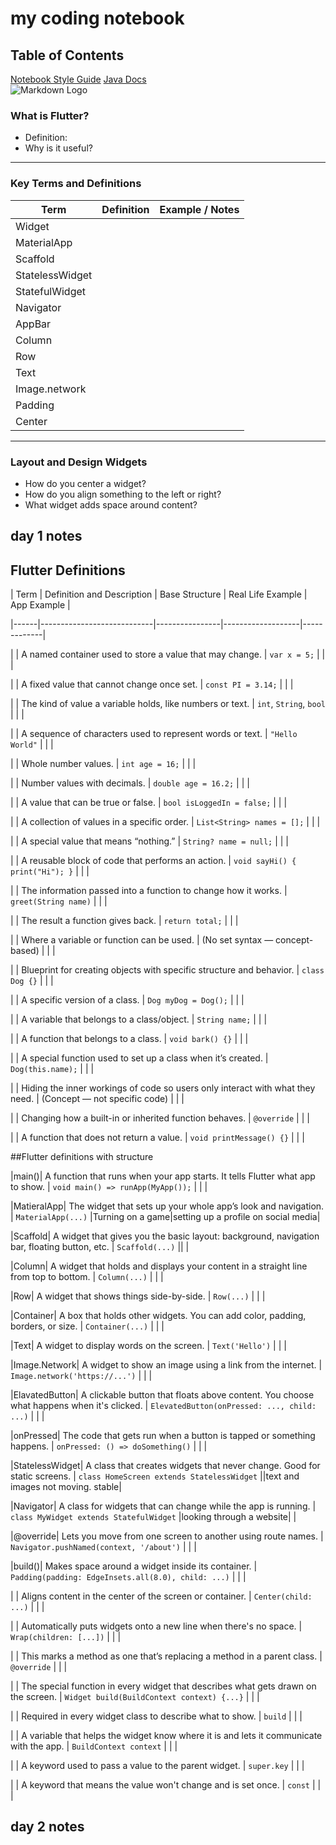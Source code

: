 # my coding notebook

## Table of Contents


[Notebook Style Guide](#markdown-style-guide-for-coding-notebooks)
[Java Docs](https://docs.oracle.com/javase/8/docs/api/)  
![Markdown Logo](https://upload.wikimedia.org/wikipedia/commons/4/48/Markdown-mark.svg)

 
### What is Flutter?
- Definition:
- Why is it useful?

---

### Key Terms and Definitions

| Term             | Definition                                      | Example / Notes                          |
|------------------|--------------------------------------------------|-------------------------------------------|
| Widget           |             |                                           |
| MaterialApp      |          |                                           |
| Scaffold         |                         |                                           |
| StatelessWidget  |                                 |                                           |
| StatefulWidget   |                              |                                           |
| Navigator        |                                                  |                                           |
| AppBar           |                                  |                                           |
| Column           |                                                  |                                           |
| Row              |                                       |                                           |
| Text             |                                                  |                                           |
| Image.network    |     |                                           |
| Padding    |                    |                     |
| Center |                        |                     |

---

### Layout and Design Widgets
- How do you center a widget?
- How do you align something to the left or right?
- What widget adds space around content?

## day 1 notes

## Flutter Definitions

| Term | Definition and Description | Base Structure | Real Life Example | App Example |

|------|----------------------------|----------------|-------------------|-------------|


|      | A named container used to store a value that may change. | `var x = 5;` |  |  |

|      | A fixed value that cannot change once set. | `const PI = 3.14;` |  |  |

|      | The kind of value a variable holds, like numbers or text. | `int`, `String`, `bool` |  |  |

|      | A sequence of characters used to represent words or text. | `"Hello World"` |  |  |

|      | Whole number values. | `int age = 16;` |  |  |

|      | Number values with decimals. | `double age = 16.2;` |  |  |

|      | A value that can be true or false. | `bool isLoggedIn = false;` |  |  |

|      | A collection of values in a specific order. | `List<String> names = [];` |  |  |

|      | A special value that means “nothing.” | `String? name = null;` |  |  |

|      | A reusable block of code that performs an action. | `void sayHi() { print("Hi"); }` |  |  |

|      | The information passed into a function to change how it works. | `greet(String name)` |  |  |

|      | The result a function gives back. | `return total;` |  |  |

|      | Where a variable or function can be used. | (No set syntax — concept-based) |  |  |

|      | Blueprint for creating objects with specific structure and behavior. | `class Dog {}` |  |  |

|      | A specific version of a class. | `Dog myDog = Dog();` |  |  |

|      | A variable that belongs to a class/object. | `String name;` |  |  |

|      | A function that belongs to a class. | `void bark() {}` |  |  |

|      | A special function used to set up a class when it’s created. | `Dog(this.name);` |  |  |

|      | Hiding the inner workings of code so users only interact with what they need. | (Concept — not specific code) |  |  |

|      | Changing how a built-in or inherited function behaves. | `@override` |  |  |

|      | A function that does not return a value. | `void printMessage() {}` |  |  |

##Flutter definitions with structure

|main()| A function that runs when your app starts. It tells Flutter what app to show. | `void main() => runApp(MyApp());` |  |  |

|MatieralApp| The widget that sets up your whole app’s look and navigation. | `MaterialApp(...)` |Turning on a game|setting up a profile on social media|

|Scaffold| A widget that gives you the basic layout: background, navigation bar, floating button, etc. | `Scaffold(...)` ||  |

|Column| A widget that holds and displays your content in a straight line from top to bottom. | `Column(...)` |  |  |

|Row| A widget that shows things side-by-side. | `Row(...)` |  |  |

|Container| A box that holds other widgets. You can add color, padding, borders, or size. | `Container(...)` |  |  |

|Text| A widget to display words on the screen. | `Text('Hello')` |  |  |

|Image.Network| A widget to show an image using a link from the internet. | `Image.network('https://...')` |  |  |

|ElavatedButton| A clickable button that floats above content. You choose what happens when it's clicked. | `ElevatedButton(onPressed: ..., child: ...)` |  |  |

|onPressed| The code that gets run when a button is tapped or something happens. | `onPressed: () => doSomething()` |  |  |

|StatelessWidget| A class that creates widgets that never change. Good for static screens. | `class HomeScreen extends StatelessWidget` ||text and images not moving. stable|

|Navigator| A class for widgets that can change while the app is running. | `class MyWidget extends StatefulWidget` |looking through a website|  |

|@override| Lets you move from one screen to another using route names. | `Navigator.pushNamed(context, '/about')` |  |  |

|build()| Makes space around a widget inside its container. | `Padding(padding: EdgeInsets.all(8.0), child: ...)` |  |  |

|      | Aligns content in the center of the screen or container. | `Center(child: ...)` |  |  |

|      | Automatically puts widgets onto a new line when there's no space. | `Wrap(children: [...])` |  |  |

|      | This marks a method as one that’s replacing a method in a parent class. | `@override` |  |  |

|      | The special function in every widget that describes what gets drawn on the screen. | `Widget build(BuildContext context) {...}` |  |  |

|      | Required in every widget class to describe what to show. | `build` |  |  |

|      | A variable that helps the widget know where it is and lets it communicate with the app. | `BuildContext context` |  |  |

|      | A keyword used to pass a value to the parent widget. | `super.key` |  |  |

|      | A keyword that means the value won't change and is set once. | `const` |  |  |


## day 2 notes 
